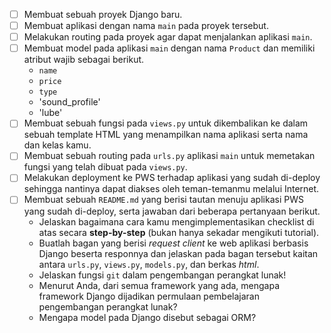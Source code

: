 - [ ] Membuat sebuah proyek Django baru.
- [ ] Membuat aplikasi dengan nama `main` pada proyek tersebut.
- [ ] Melakukan routing pada proyek agar dapat menjalankan aplikasi `main`.
- [ ] Membuat model pada aplikasi `main` dengan nama `Product` dan memiliki atribut wajib sebagai berikut.
  - `name`
  - `price`
  - `type`
  - 'sound_profile'
  - 'lube'
- [ ] Membuat sebuah fungsi pada `views.py` untuk dikembalikan ke dalam sebuah template HTML yang menampilkan nama aplikasi serta nama dan kelas kamu.
- [ ] Membuat sebuah routing pada `urls.py` aplikasi `main` untuk memetakan fungsi yang telah dibuat pada `views.py`.
- [ ] Melakukan deployment ke PWS terhadap aplikasi yang sudah di-deploy sehingga nantinya dapat diakses oleh teman-temanmu melalui Internet.
- [ ] Membuat sebuah `README.md` yang berisi tautan menuju aplikasi PWS yang sudah di-deploy, serta jawaban dari beberapa pertanyaan berikut.
  - Jelaskan bagaimana cara kamu mengimplementasikan checklist di atas secara **step-by-step** (bukan hanya sekadar mengikuti tutorial).
  - Buatlah bagan yang berisi *request client* ke web aplikasi berbasis Django beserta responnya dan jelaskan pada bagan tersebut kaitan antara `urls.py`, `views.py`, `models.py`, dan berkas *html*.
  - Jelaskan fungsi `git` dalam pengembangan perangkat lunak!
  - Menurut Anda, dari semua framework yang ada, mengapa framework Django dijadikan permulaan pembelajaran pengembangan perangkat lunak?
  - Mengapa model pada Django disebut sebagai ORM?
